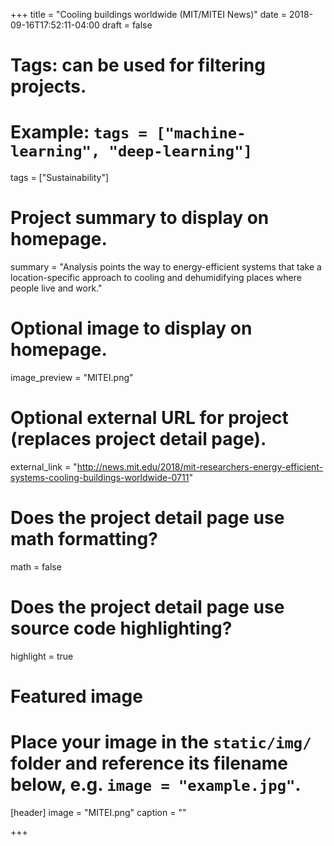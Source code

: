 +++
title = "Cooling buildings worldwide (MIT/MITEI News)"
date = 2018-09-16T17:52:11-04:00
draft = false

# Tags: can be used for filtering projects.
# Example: `tags = ["machine-learning", "deep-learning"]`
tags = ["Sustainability"]

# Project summary to display on homepage.
summary = "Analysis points the way to energy-efficient systems that take a location-specific approach to cooling and dehumidifying places where people live and work."

# Optional image to display on homepage.
image_preview = "MITEI.png"

# Optional external URL for project (replaces project detail page).
external_link = "http://news.mit.edu/2018/mit-researchers-energy-efficient-systems-cooling-buildings-worldwide-0711"

# Does the project detail page use math formatting?
math = false

# Does the project detail page use source code highlighting?
highlight = true

# Featured image
# Place your image in the `static/img/` folder and reference its filename below, e.g. `image = "example.jpg"`.
[header]
image = "MITEI.png"
caption = ""

+++
